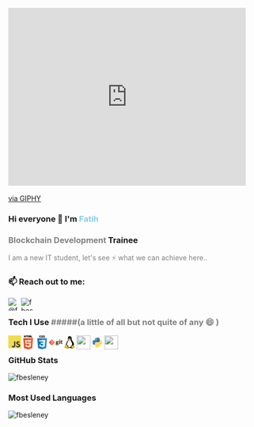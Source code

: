 <br>
<iframe src="https://giphy.com/embed/qgQUggAC3Pfv687qPC" width="480" height="360" frameBorder="0" class="giphy-embed" allowFullScreen></iframe><p><a href="https://giphy.com/gifs/dommespace-domme-space-programador-qgQUggAC3Pfv687qPC">via GIPHY</a></p> 


### Hi everyone 👋 I'm <font color="skyblue"> Fatih</font> 
### <font color="gray"> Blockchain Development</font> Trainee
<font color="gray"> I am a new IT student, let's see ⚡ what we can achieve here.. </font> 

   
### 📫 Reach out to me:

<p align="left">
<a href="https://www.linkedin.com/in/fbesleney" target="blank"><img height="26" width="26" src="https://unpkg.com/simple-icons@v7/icons/linkedin.svg" align="left" alt="@fbesleney"/></a>
<a href="https://medium.com/@fbesleney" target="blank"><img height="26" width="26" src="https://unpkg.com/simple-icons@v7/icons/medium.svg" align="left" alt="fbesleney"  /></a>
</p>

<br>

### Tech I Use <font color="gray"> #####(a little of all but not quite of any 😄 )</font> 

<img align="left" src="https://raw.githubusercontent.com/github/explore/80688e429a7d4ef2fca1e82350fe8e3517d3494d/topics/javascript/javascript.png" width="26" height="26">
<img align="left" src="https://raw.githubusercontent.com/github/explore/80688e429a7d4ef2fca1e82350fe8e3517d3494d/topics/html/html.png" width="28" height="28">
<img align="left" src="https://raw.githubusercontent.com/github/explore/80688e429a7d4ef2fca1e82350fe8e3517d3494d/topics/css/css.png" width="28" height="28">
<img align="left" src="https://raw.githubusercontent.com/github/explore/80688e429a7d4ef2fca1e82350fe8e3517d3494d/topics/git/git.png" width="28" height="28">
<img align="left" src="https://raw.githubusercontent.com/github/explore/80688e429a7d4ef2fca1e82350fe8e3517d3494d/topics/linux/linux.png" width="28" height="28">
<img align="left" src="https://cdn.icon-icons.com/icons2/2107/PNG/512/file_type_light_solidity_icon_130436.png" width="28" height="28">
<img align="left" src="https://raw.githubusercontent.com/github/explore/80688e429a7d4ef2fca1e82350fe8e3517d3494d/topics/python/python.png" width="28" height="28">
<img align="left" src="https://upload.wikimedia.org/wikipedia/commons/thumb/3/38/SQLite370.svg/382px-SQLite370.svg.png?20140602232932" width="28" height="28">

<br>

### GitHub Stats
<img src="https://github-readme-stats.vercel.app/api?username=fbesleney&show_icons=true&locale=en&layout=compact&theme=dark" alt="fbesleney">
<br>

### Most Used Languages
<img src="https://github-readme-stats.vercel.app/api/top-langs/?username=fbesleney&layout=compact&theme=dark" alt="fbesleney">



<!--
**fbesleney/fbesleney** is a ✨ _special_ ✨ repository because its `README.md` (this file) appears on your GitHub profile.

Here are some ideas to get you started:

- 🔭 I’m currently working on ...
### - 🌱 I’m currently learning JavaScript, React, Solidity...
- 👯 I’m looking to collaborate on ...
- 🤔 I’m looking for help with ...
- 💬 Ask me about HTML Basics, CSS Basics, Linux Basics, Git, Python Basics..
- 📫 How to reach me: ...
- 😄 Pronouns: ...
- ⚡ Fun fact: ...
-->
